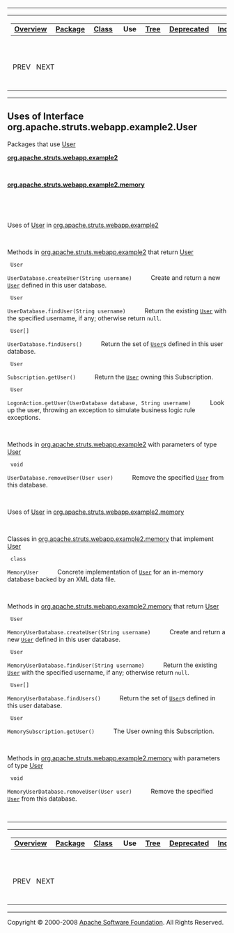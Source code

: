 ------------------------------------------------------------------------

<span id="navbar_top"></span> [](#skip-navbar_top "Skip navigation links")

<table>
<colgroup>
<col width="50%" />
<col width="50%" />
</colgroup>
<tbody>
<tr class="odd">
<td align="left"><span id="navbar_top_firstrow"></span>
<table>
<tbody>
<tr class="odd">
<td align="left"><a href="../../../../../../overview-summary.html.md"><strong>Overview</strong></a> </td>
<td align="left"><a href="../package-summary.html.md"><strong>Package</strong></a> </td>
<td align="left"><a href="../../../../../../org/apache/struts/webapp/example2/User.html.md" title="interface in org.apache.struts.webapp.example2"><strong>Class</strong></a> </td>
<td align="left"> <strong>Use</strong> </td>
<td align="left"><a href="../package-tree.html.md"><strong>Tree</strong></a> </td>
<td align="left"><a href="../../../../../../deprecated-list.html.md"><strong>Deprecated</strong></a> </td>
<td align="left"><a href="../../../../../../index-all.html.md"><strong>Index</strong></a> </td>
<td align="left"><a href="../../../../../../help-doc.html.md"><strong>Help</strong></a> </td>
</tr>
</tbody>
</table></td>
<td align="left"></td>
</tr>
<tr class="even">
<td align="left"> PREV   NEXT</td>
<td align="left"><a href="../../../../../../index.html.md?org/apache/struts/webapp/example2//class-useUser.html"><strong>FRAMES</strong></a>    <a href="User.html"><strong>NO FRAMES</strong></a>    
<a href="../../../../../../allclasses-noframe.html.md"><strong>All Classes</strong></a></td>
</tr>
</tbody>
</table>

<span id="skip-navbar_top"></span>

------------------------------------------------------------------------

**Uses of Interface
 org.apache.struts.webapp.example2.User**
-----------------------------------------

Packages that use [User](../../../../../../org/apache/struts/webapp/example2/User.html.md "interface in org.apache.struts.webapp.example2")

[**org.apache.struts.webapp.example2**](#org.apache.struts.webapp.example2)

  

[**org.apache.struts.webapp.example2.memory**](#org.apache.struts.webapp.example2.memory)

  

 

<span id="org.apache.struts.webapp.example2"></span>

Uses of [User](../../../../../../org/apache/struts/webapp/example2/User.html.md "interface in org.apache.struts.webapp.example2") in [org.apache.struts.webapp.example2](../../../../../../org/apache/struts/webapp/example2/package-summary.html)

 

Methods in [org.apache.struts.webapp.example2](../../../../../../org/apache/struts/webapp/example2/package-summary.html.md) that return [User](../../../../../../org/apache/struts/webapp/example2/User.html "interface in org.apache.struts.webapp.example2")

` User`

`UserDatabase.createUser(String username)`
           Create and return a new [`User`](../../../../../../org/apache/struts/webapp/example2/User.html.md "interface in org.apache.struts.webapp.example2") defined in this user database.

` User`

`UserDatabase.findUser(String username)`
           Return the existing [`User`](../../../../../../org/apache/struts/webapp/example2/User.html.md "interface in org.apache.struts.webapp.example2") with the specified username, if any; otherwise return `null`.

` User[]`

`UserDatabase.findUsers()`
           Return the set of [`User`](../../../../../../org/apache/struts/webapp/example2/User.html.md "interface in org.apache.struts.webapp.example2")s defined in this user database.

` User`

`Subscription.getUser()`
           Return the [`User`](../../../../../../org/apache/struts/webapp/example2/User.html.md "interface in org.apache.struts.webapp.example2") owning this Subscription.

` User`

`LogonAction.getUser(UserDatabase database, String username)`
           Look up the user, throwing an exception to simulate business logic rule exceptions.

 

Methods in [org.apache.struts.webapp.example2](../../../../../../org/apache/struts/webapp/example2/package-summary.html.md) with parameters of type [User](../../../../../../org/apache/struts/webapp/example2/User.html "interface in org.apache.struts.webapp.example2")

` void`

`UserDatabase.removeUser(User user)`
           Remove the specified [`User`](../../../../../../org/apache/struts/webapp/example2/User.html.md "interface in org.apache.struts.webapp.example2") from this database.

 

<span id="org.apache.struts.webapp.example2.memory"></span>

Uses of [User](../../../../../../org/apache/struts/webapp/example2/User.html.md "interface in org.apache.struts.webapp.example2") in [org.apache.struts.webapp.example2.memory](../../../../../../org/apache/struts/webapp/example2/memory/package-summary.html)

 

Classes in [org.apache.struts.webapp.example2.memory](../../../../../../org/apache/struts/webapp/example2/memory/package-summary.html.md) that implement [User](../../../../../../org/apache/struts/webapp/example2/User.html "interface in org.apache.struts.webapp.example2")

` class`

`MemoryUser`
           Concrete implementation of [`User`](../../../../../../org/apache/struts/webapp/example2/User.html.md "interface in org.apache.struts.webapp.example2") for an in-memory database backed by an XML data file.

 

Methods in [org.apache.struts.webapp.example2.memory](../../../../../../org/apache/struts/webapp/example2/memory/package-summary.html.md) that return [User](../../../../../../org/apache/struts/webapp/example2/User.html "interface in org.apache.struts.webapp.example2")

` User`

`MemoryUserDatabase.createUser(String username)`
           Create and return a new [`User`](../../../../../../org/apache/struts/webapp/example2/User.html.md "interface in org.apache.struts.webapp.example2") defined in this user database.

` User`

`MemoryUserDatabase.findUser(String username)`
           Return the existing [`User`](../../../../../../org/apache/struts/webapp/example2/User.html.md "interface in org.apache.struts.webapp.example2") with the specified username, if any; otherwise return `null`.

` User[]`

`MemoryUserDatabase.findUsers()`
           Return the set of [`User`](../../../../../../org/apache/struts/webapp/example2/User.html.md "interface in org.apache.struts.webapp.example2")s defined in this user database.

` User`

`MemorySubscription.getUser()`
           The User owning this Subscription.

 

Methods in [org.apache.struts.webapp.example2.memory](../../../../../../org/apache/struts/webapp/example2/memory/package-summary.html.md) with parameters of type [User](../../../../../../org/apache/struts/webapp/example2/User.html "interface in org.apache.struts.webapp.example2")

` void`

`MemoryUserDatabase.removeUser(User user)`
           Remove the specified [`User`](../../../../../../org/apache/struts/webapp/example2/User.html.md "interface in org.apache.struts.webapp.example2") from this database.

 

------------------------------------------------------------------------

<span id="navbar_bottom"></span> [](#skip-navbar_bottom "Skip navigation links")

<table>
<colgroup>
<col width="50%" />
<col width="50%" />
</colgroup>
<tbody>
<tr class="odd">
<td align="left"><span id="navbar_bottom_firstrow"></span>
<table>
<tbody>
<tr class="odd">
<td align="left"><a href="../../../../../../overview-summary.html.md"><strong>Overview</strong></a> </td>
<td align="left"><a href="../package-summary.html.md"><strong>Package</strong></a> </td>
<td align="left"><a href="../../../../../../org/apache/struts/webapp/example2/User.html.md" title="interface in org.apache.struts.webapp.example2"><strong>Class</strong></a> </td>
<td align="left"> <strong>Use</strong> </td>
<td align="left"><a href="../package-tree.html.md"><strong>Tree</strong></a> </td>
<td align="left"><a href="../../../../../../deprecated-list.html.md"><strong>Deprecated</strong></a> </td>
<td align="left"><a href="../../../../../../index-all.html.md"><strong>Index</strong></a> </td>
<td align="left"><a href="../../../../../../help-doc.html.md"><strong>Help</strong></a> </td>
</tr>
</tbody>
</table></td>
<td align="left"></td>
</tr>
<tr class="even">
<td align="left"> PREV   NEXT</td>
<td align="left"><a href="../../../../../../index.html.md?org/apache/struts/webapp/example2//class-useUser.html"><strong>FRAMES</strong></a>    <a href="User.html"><strong>NO FRAMES</strong></a>    
<a href="../../../../../../allclasses-noframe.html.md"><strong>All Classes</strong></a></td>
</tr>
</tbody>
</table>

<span id="skip-navbar_bottom"></span>

------------------------------------------------------------------------

Copyright © 2000-2008 [Apache Software Foundation](http://www.apache.org/). All Rights Reserved.
